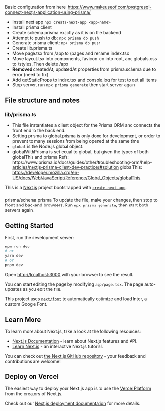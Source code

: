 Basic configuration from here: https://www.makeuseof.com/postgresql-connect-nextjs-application-using-prisma/

- Install next app `npx create-next-app <app-name>`
- Install prisma client
- Create schema.prisma exactly as it is on the backend
- Attempt to push to db: `npx prisma db push`
- Generate prisma client: `npx prisma db push`
- Create lib/prisma.ts
- Move page.tsx from /app to /pages and rename index.tsx
- Move layout.tsx into components, favicon.ico into root, and globals.css to /styles. Then delete /app
- **Removed** createdAt, updatedAt properties from prisma.schema due to error (need to fix)
- Add getStaticProps to index.tsx and console.log for test to get all items
- Stop server, run `npx prisma generate` then start server again


## File structure and notes
### lib/prisma.ts
- This file instantiates a client object for the Prisma ORM and connects the front end to the back end.  
- Setting prisma to global.prisma is only done for development, or order to prevent to many sessions from being opened at the same time
- `global` is the Node.js global object. 
- globalWithPrisma is set equal to global, but given the types of both globalThis and prisma
Refs: 
https://www.prisma.io/docs/guides/other/troubleshooting-orm/help-articles/nextjs-prisma-client-dev-practices#solution
globalThis: https://developer.mozilla.org/en-US/docs/Web/JavaScript/Reference/Global_Objects/globalThis


This is a [Next.js](https://nextjs.org/) project bootstrapped with [`create-next-app`](https://github.com/vercel/next.js/tree/canary/packages/create-next-app).

###
prisma/schema.prisma
To update the file, make your changes, then stop to front and backend browsers. Run `npx prisma generate`, then start both servers again.

## Getting Started

First, run the development server:

```bash
npm run dev
# or
yarn dev
# or
pnpm dev
```

Open [http://localhost:3000](http://localhost:3000) with your browser to see the result.

You can start editing the page by modifying `app/page.tsx`. The page auto-updates as you edit the file.

This project uses [`next/font`](https://nextjs.org/docs/basic-features/font-optimization) to automatically optimize and load Inter, a custom Google Font.

## Learn More

To learn more about Next.js, take a look at the following resources:

- [Next.js Documentation](https://nextjs.org/docs) - learn about Next.js features and API.
- [Learn Next.js](https://nextjs.org/learn) - an interactive Next.js tutorial.

You can check out [the Next.js GitHub repository](https://github.com/vercel/next.js/) - your feedback and contributions are welcome!

## Deploy on Vercel

The easiest way to deploy your Next.js app is to use the [Vercel Platform](https://vercel.com/new?utm_medium=default-template&filter=next.js&utm_source=create-next-app&utm_campaign=create-next-app-readme) from the creators of Next.js.

Check out our [Next.js deployment documentation](https://nextjs.org/docs/deployment) for more details.
